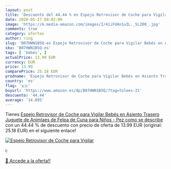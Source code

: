 ```yaml
---
layout: post
title: 'Descuento del 44.44 % en Espejo Retrovisor de Coche para Vigilar '
date: 2020-05-27 09:02:09
image: 'https://m.media-amazon.com/images/I/41iFUAn1uIL._SL200_.jpg'
comments: true
category: ofertas
author: ring
slug: 'B07HWN1B5Q-es Espejo Retrovisor de Coche para Vigilar Bebés en Asiento...'
sku: 'B07HWN1B5Q-es'
tags: [ 'bebés', ]
actualPrice: 13.99 EUR
currency: EUR
price: 13.99
comparePrice: 25.18 EUR
prodname: 'Espejo Retrovisor de Coche para Vigilar Bebés en Asiento Trasero  Juguete de Animlaes de Felpa de Cuna para Niños - Pez  como se describe'
country: 'es'
flag: '🇪🇸'
buyurl: 'https://www.amazon.es/dp/B07HWN1B5Q/?tag=tolees-21'
descuento: '44.44'
average: '14.895'
---
```


Tienes [Espejo Retrovisor de Coche para Vigilar Bebés en Asiento Trasero  Juguete de Animlaes de Felpa de Cuna para Niños - Pez  como se describe](https://www.amazon.es/dp/B07HWN1B5Q/?tag=tolees-21) con un 44.44 % de descuento con precio de oferta de 13.99 EUR (original: 25.18 EUR) en el siguiente enlace!

[![Espejo Retrovisor de Coche para Vigilar ](https://m.media-amazon.com/images/I/41iFUAn1uIL._SL200_.jpg)](https://www.amazon.es/dp/B07HWN1B5Q/?tag=tolees-21)

ℹ️:


[🛒 Accede a la oferta!!](https://www.amazon.es/dp/B07HWN1B5Q/?tag=tolees-21)
